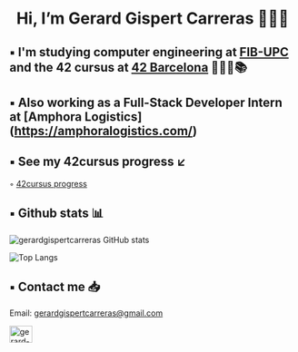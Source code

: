<h1 align="center"> Hi, I’m Gerard Gispert Carreras 🙋🏻‍♂️ </h1>

## ▪️ I'm studying computer engineering at [FIB-UPC](https://www.fib.upc.edu/ca) and the 42 cursus at [42 Barcelona](https://www.42barcelona.com/es/) 👨🏻‍💻📚 
## ▪️ Also working as a Full-Stack Developer Intern at [Amphora Logistics] (https://amphoralogistics.com/)

## ▪️ See my 42cursus progress ↙️ 

◦ [42cursus progress](https://github.com/gerardgispertcarreras/42cursus)

## ▪️ Github stats 📊

![gerardgispertcarreras GitHub stats](https://github-readme-stats.vercel.app/api?username=gerardgispertcarreras&show_icons=true&theme=github_dark)

![Top Langs](https://github-readme-stats.vercel.app/api/top-langs/?username=gerardgispertcarreras&layout=compact&theme=github_dark)

## ▪️ Contact me 📥

Email: gerardgispertcarreras@gmail.com

<p align="left">
<a href="https://www.linkedin.com/in/gerard-gispert-carreras-34b290265/" target="blank"><img align="center" src="https://raw.githubusercontent.com/rahuldkjain/github-profile-readme-generator/master/src/images/icons/Social/linked-in-alt.svg" alt="gerard-gispert-carreras" height="30" width="40" /></a>
</p>
